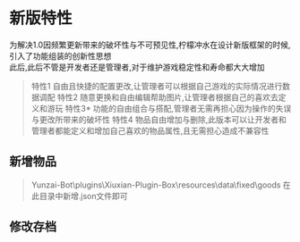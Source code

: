 # 新版特性
为解决1.0因频繁更新带来的破坏性与不可预见性,柠檬冲水在设计新版框架的时候,引入了功能组装的创新性思想    
此后,此后不管是开发者还是管理者,对于维护游戏稳定性和寿命都大大增加
>特性1
自由且快捷的配置更改,让管理者可以根据自己游戏的实际情况进行数据调配
>特性2
随意更换和自由编辑帮助图片,让管理者根据自己的喜欢去定义和游玩
>特性3*
功能的自由组合与搭配,管理者无需再担心因为操作的失误与更改所带来的破坏性
>特性4
物品自由增加与删除,此版本可以让开发者和管理者都能定义和增加自己喜欢的物品属性,且无需担心造成不兼容性

## 新增物品
>Yunzai-Bot\plugins\Xiuxian-Plugin-Box\resources\data\fixed\goods
在此目录中新增.json文件即可

## 修改存档